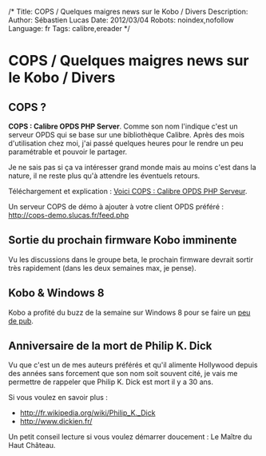 /*
Title: COPS / Quelques maigres news sur le Kobo / Divers
Description: 
Author: Sébastien Lucas
Date: 2012/03/04
Robots: noindex,nofollow
Language: fr
Tags: calibre,ereader
*/
# COPS / Quelques maigres news sur le Kobo / Divers

## COPS ?

**COPS : Calibre OPDS PHP Server**. Comme son nom l'indique c'est un serveur OPDS qui se base sur une bibliothèque Calibre. Après des mois d'utilisation chez moi, j'ai passé quelques heures pour le rendre un peu paramétrable et pouvoir le partager.

Je ne sais pas si ça va intéresser grand monde mais au moins c'est dans la nature, il ne reste plus qu'à attendre les éventuels retours.

Téléchargement et explication : [Voici COPS : Calibre OPDS PHP Serveur](/fr/oss/calibre-opds-php-server).

Un serveur COPS de démo à ajouter à votre client OPDS préféré : http://cops-demo.slucas.fr/feed.php

## Sortie du prochain firmware Kobo imminente

Vu les discussions dans le groupe beta, le prochain firmware devrait sortir très rapidement (dans les deux semaines max, je pense).

## Kobo & Windows 8

Kobo a profité du buzz de la semaine sur Windows 8 pour se faire un [peu de pub](http://www.actualitte.com/actualite/lecture-numerique/applications/lecture-numerique-kobo-prend-ses-marques-sur-windows-8-32462.htm).

## Anniversaire de la mort de Philip K. Dick

Vu que c'est un de mes auteurs préférés et qu'il alimente Hollywood depuis des années sans forcement que son nom soit souvent cité, je vais me permettre de rappeler que Philip K. Dick est mort il y a 30 ans.

Si vous voulez en savoir plus :

* http://fr.wikipedia.org/wiki/Philip_K._Dick
* http://www.dickien.fr/

Un petit conseil lecture si vous voulez démarrer doucement : Le Maître du Haut Château.
